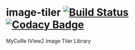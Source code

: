 # image-tiler [![Build Status](https://travis-ci.org/MyCoRe-Org/image-tiler.svg?branch=master)](https://travis-ci.org/MyCoRe-Org/image-tiler) [![Codacy Badge](https://api.codacy.com/project/badge/Grade/7b830b16c9ad4d9a8082002f1373f6a1)](https://www.codacy.com/app/MyCoRe/image-tiler?utm_source=github.com&amp;utm_medium=referral&amp;utm_content=MyCoRe-Org/image-tiler&amp;utm_campaign=Badge_Grade)
MyCoRe IView2 Image Tiler Library 
